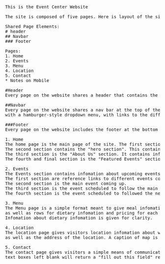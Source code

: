 <pre>
This is the Event Center Website

The site is composed of five pages. Here is layout of the site:

Shared Page Elements:
# header
## Navbar
### Footer

Pages:
1. Home
2. Events
3. Menu
4. Location
5. Contact
* Notes on Mobile

#Header
Every page on the website shares a header that contains the site logo, and title. It also contains the navbar.

##Navbar
Every page on the website shares a nav bar at the top of the page. It uses a "hover" functionality for aesthetics. The navbar is designed to convert to a "mobile-friendly" version,
with a hamburger-style dropdown menu, with links to the different pages found there. 

###Footer
Every page on the website includes the footer at the bottom of the page. The footer contains basic copyright infomation and links to the host company's social media channels.

1. Home
The home page is the main page of the site. The first section contains reference links to different parts of the page.
The second section contains the "hero section". This contain a button to register for the upcoming event.
The third section is the "About Us" section. It contains infomation about the host company.
The fourth and final section is the "Featured Events" section. These are "snapshots" of the upcoming events. These snapshots are clickable links to more details about the specific event located on the "Events" page.

2. Events
The Events section contains infomation about upcoming events the host company is hosting.
The first section are reference links to different events contained on the page.
The second section is the main event coming up.
The third section is the event scheduled to follow the main event.
The fourth section is the event scheduled to followed the next event.

3. Menu
The Menu page is a simple format meant to give meal infomation about the upcoming event. It includes infomation about all five courses, 
as well as rows for dietary infomation and pricing for each course.
Infomation about dietary infomation is given for clarity.

4. Location
The location page gives visitors location infomation about where the host company will be hosting the events. An image of the map is shown, 
as well as the address of the location. A caption of map is given underneath the map image for clarifying infomation.

5. Contact
The contact page gives visitors a simple means of communication with the host company. Text forms collection infomation such as "name", "email", and a short message are offered here.
text boxes left blank will return a "fill out this field" requirement for all required fields.
</pre>